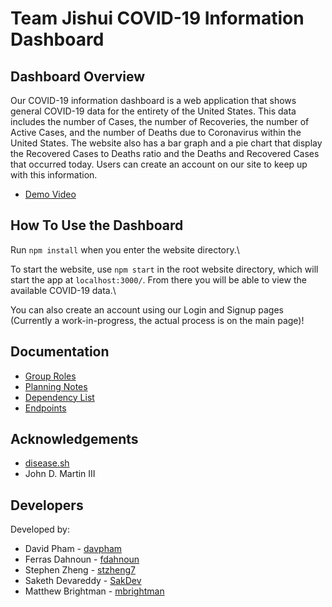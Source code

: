 # Team Jishui COVID-19 Information Dashboard

## Dashboard Overview

Our COVID-19 information dashboard is a web application that shows general COVID-19 data for the entirety of the United States. This data includes the number of Cases, the number of Recoveries, 
the number of Active Cases, and the number of Deaths due to Coronavirus within the United States. The website also has a bar graph and a pie chart that display the Recovered Cases to Deaths ratio and 
the Deaths and Recovered Cases that occurred today. Users can create an account on our site to keep up with this information.

- [Demo Video](https://youtu.be/miTttvx1l8U)


## How To Use the Dashboard

Run `npm install` when you enter the website directory.\

To start the website, use `npm start` in the root website directory, which will start the app at `localhost:3000/`. 
From there you will be able to view the available COVID-19 data.\

You can also create an account using our Login and Signup pages (Currently a work-in-progress, the actual process is on the main page)!


## Documentation

- [Group Roles](https://github.com/comp426-2022-spring/a99-jishui/blob/main/docs/roles.md)
- [Planning Notes](https://github.com/comp426-2022-spring/a99-jishui/blob/main/docs/planning.md)
- [Dependency List](https://github.com/comp426-2022-spring/a99-jishui/blob/main/docs/dependencies.md)
- [Endpoints](https://github.com/comp426-2022-spring/a99-jishui/blob/main/docs/endpoints.md)


## Acknowledgements

- [disease.sh](https://disease.sh/)
- John D. Martin III


## Developers

Developed by:

- David Pham    -   [davpham](https://github.com/davpham)
- Ferras Dahnoun    -   [fdahnoun](https://github.com/fdahnoun)
- Stephen Zheng     -   [stzheng7](https://github.com/stzheng7)
- Saketh Devareddy      -   [SakDev](https://github.com/SakDev)
- Matthew Brightman     -   [mbrightman](https://github.com/mbrightman)